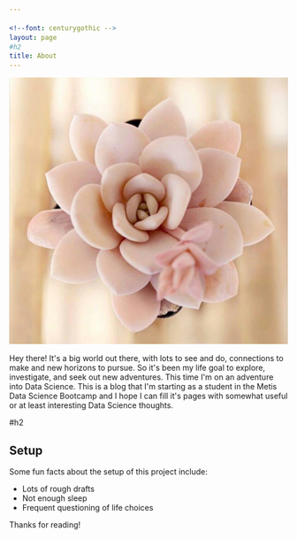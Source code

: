 ```yaml
---
 
<!--font: centurygothic -->
layout: page
#h2
title: About
---
```


![alt text](/pics/about.jpg)

<p class="message">
  Hey there! It's a big world out there, with lots to see and do, connections to make and new horizons to pursue.  So it's been my life goal to explore, investigate, and seek out new adventures.  This time I'm on an adventure into Data Science.  This is a blog that I'm starting as a student in the Metis Data Science Bootcamp and I hope I can fill it's pages with somewhat useful or at least interesting Data Science thoughts.  
</p>


#h2
## Setup

Some fun facts about the setup of this project include:

* Lots of rough drafts 
* Not enough sleep
* Frequent questioning of life choices



Thanks for reading!
